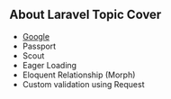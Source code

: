 ## About Laravel Topic Cover

- [Google](https://google.com/)
- Passport
- Scout
- Eager Loading
- Eloquent Relationship (Morph)
- Custom validation using Request
